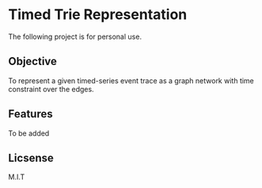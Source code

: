 # Timed Trie Representation

The following project is for personal use. 

## Objective
To represent a given timed-series event trace as a graph network with time constraint over the edges.

## Features
To be added

## Licsense
M.I.T